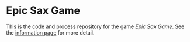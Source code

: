 # Epic Sax Game

This is the code and process repository for the game *Epic Sax Game*. See the [information page](info/) for more detail.
